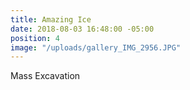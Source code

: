 ```yaml
---
title: Amazing Ice
date: 2018-08-03 16:48:00 -05:00
position: 4
image: "/uploads/gallery_IMG_2956.JPG"
---
```


Mass Excavation